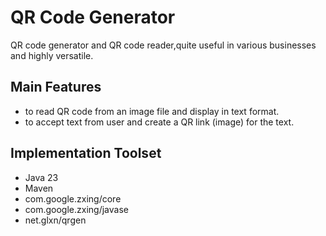 # QR Code Generator
QR code generator and QR code reader,quite useful in various businesses and highly versatile.

## Main Features
- to read QR code from an image file and display in text format.
- to accept text from user and create a QR link (image) for the text.

## Implementation Toolset
- Java 23
- Maven
- com.google.zxing/core
- com.google.zxing/javase
- net.glxn/qrgen
